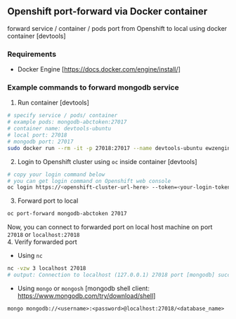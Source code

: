 ## Openshift port-forward via Docker container
forward service / container / pods port from Openshift to local using docker container [devtools]

### Requirements
- Docker Engine [https://docs.docker.com/engine/install/]

### Example commands to forward mongodb service
1. Run container [devtools]
```bash
# specify service / pods/ container
# example pods: mongodb-abctoken:27017
# container name: devtools-ubuntu
# local port: 27018
# mongodb port: 27017
sudo docker run --rm -it -p 27018:27017 --name devtools-ubuntu ewzengineering/devtools:ubuntu-22.04
```
2. Login to Openshift cluster using `oc` inside container [devtools]
```bash
# copy your login command below
# you can get login command on Openshift web console
oc login https://<openshift-cluster-url-here> --token=<your-login-token-here>
```
3. Forward port to local
```bash
oc port-forward mongodb-abctoken 27017
```
Now, you can connect to forwarded port on local host machine on port `27018` or `localhost:27018`<br>
4. Verify forwarded port
- Using `nc`
```bash
nc -vzw 3 localhost 27018
# output: Connection to localhost (127.0.0.1) 27018 port [mongodb] succeeded!
```
- Using `mongo` or `mongosh` [mongodb shell client: https://www.mongodb.com/try/download/shell]
```
mongo mongodb://<username>:<password>@localhost:27018/<database_name>
```
